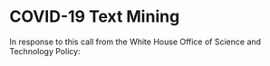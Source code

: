 # COVID-19 Text Mining

In response to this call from the White House Office of Science and Technology Policy:

[](https://www.whitehouse.gov/briefings-statements/call-action-tech-community-new-machine-readable-covid-19-dataset/)


